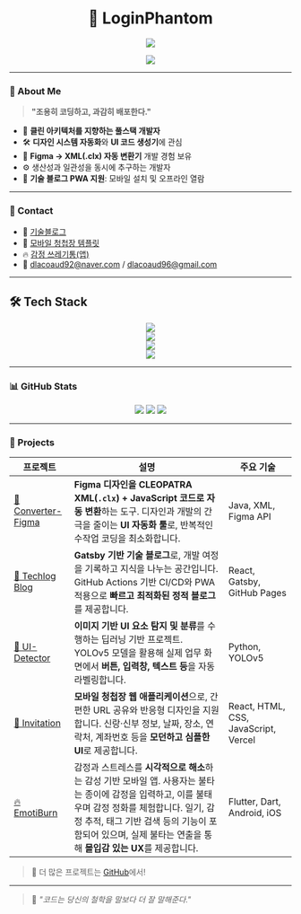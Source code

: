 <h1 align="center">👻 LoginPhantom</h1>
<p align="center">
  <img src="https://readme-typing-svg.herokuapp.com/?lines=Code%20is%20my%20playground;%20Clean%20code%20is%20my%20style;&center=true&width=440&height=45">
</p>

<p align="center">
  <a href="https://logic-phantom.github.io/" target="_blank">
    <img src="https://img.shields.io/badge/Blog-%2312100E.svg?style=flat&logo=github&logoColor=white"/>
  </a>
</p>

---

### 👾 About Me

> **"조용히 코딩하고, 과감히 배포한다."**

- 🧭 **클린 아키텍처를 지향하는 풀스택 개발자**
- 🛠 **디자인 시스템 자동화**와 **UI 코드 생성기**에 관심
- 🎯 **Figma → XML(.clx) 자동 변환기** 개발 경험 보유
- ⚙️ 생산성과 일관성을 동시에 추구하는 개발자
- 📱 **기술 블로그 PWA 지원**: 모바일 설치 및 오프라인 열람
---

### 🔗 Contact

- 📝 [기술블로그](https://logic-phantom.github.io/)
- 💌 [모바일 청첩장 템플릿](https://invitation-dusky-psi.vercel.app/)
- 🔥 [감정 쓰레기통(앱)](https://github.com/Logic-Phantom/EmotiBurn)
- 📧 dlacoaud92@naver.com / dlacoaud96@gmail.com
---

## 🛠 Tech Stack

<p align="center">
  <img src="https://skillicons.dev/icons?i=java,spring,python&theme=dark" /><br/>
  <img src="https://skillicons.dev/icons?i=js,ts,react,gatsby,html,css&theme=dark" /><br/>
  <img src="https://skillicons.dev/icons?i=cpp,dart,cmake,swift,powershell,c&theme=dark" /><br/>
  <img src="https://skillicons.dev/icons?i=figma,git,github,githubactions&theme=dark" />
</p>


---

### 📊 GitHub Stats

<p align="center">
  <img src="https://github-profile-summary-cards.vercel.app/api/cards/repos-per-language?username=Logic-Phantom&theme=2077" />
  <img src="https://github-profile-summary-cards.vercel.app/api/cards/most-commit-language?username=Logic-Phantom&theme=2077" />
  <img src="https://github-readme-stats.vercel.app/api?username=Logic-Phantom&show_icons=true&theme=calm&hide_border=true&cache_seconds=1800" />
</p>



---

### 💼 Projects

| 프로젝트 | 설명 | 주요 기술 |
|----------|------|-----------|
| [🎨 Converter-Figma](https://github.com/Logic-Phantom/Converter-Figma) | **Figma 디자인을 CLEOPATRA XML(`.clx`) + JavaScript 코드로 자동 변환**하는 도구. 디자인과 개발의 간극을 줄이는 **UI 자동화 툴**로, 반복적인 수작업 코딩을 최소화합니다. | Java, XML, Figma API |
| [📝 Techlog Blog](https://github.com/Logic-Phantom/Techlog) | **Gatsby 기반 기술 블로그**로, 개발 여정을 기록하고 지식을 나누는 공간입니다. GitHub Actions 기반 CI/CD와 PWA 적용으로 **빠르고 최적화된 정적 블로그**를 제공합니다. | React, Gatsby, GitHub Pages |
| [🧠 UI-Detector](https://github.com/Logic-Phantom/UI-Detector) | **이미지 기반 UI 요소 탐지 및 분류**를 수행하는 딥러닝 기반 프로젝트. YOLOv5 모델을 활용해 실제 업무 화면에서 **버튼, 입력창, 텍스트 등**을 자동 라벨링합니다. | Python, YOLOv5 |
| [💌 Invitation](https://github.com/Logic-Phantom/invitation) | **모바일 청첩장 웹 애플리케이션**으로, 간편한 URL 공유와 반응형 디자인을 지원합니다. 신랑·신부 정보, 날짜, 장소, 연락처, 계좌번호 등을 **모던하고 심플한 UI**로 제공합니다. | React, HTML, CSS, JavaScript, Vercel |
| [🔥 EmotiBurn](https://github.com/Logic-Phantom/EmotiBurn) | 감정과 스트레스를 **시각적으로 해소**하는 감성 기반 모바일 앱. 사용자는 불타는 종이에 감정을 입력하고, 이를 불태우며 감정 정화를 체험합니다. 일기, 감정 추적, 태그 기반 검색 등의 기능이 포함되어 있으며, 실제 불타는 연출을 통해 **몰입감 있는 UX**를 제공합니다. | Flutter, Dart, Android, iOS |

> 👀 더 많은 프로젝트는 [GitHub](https://github.com/LoginPhantom)에서!

---

> 💬 *"코드는 당신의 철학을 말보다 더 잘 말해준다."*
